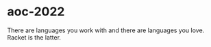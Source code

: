 # aoc-2022

There are languages you work with and there are languages you love. Racket is the latter.

